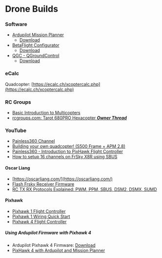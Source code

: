 # Drone Builds


### Software

- [Ardupilot Mission Planner](http://ardupilot.org/planner/)
  - [Download](http://firmware.ardupilot.org/Tools/MissionPlanner/)
- [BetaFlight Configurator](https://github.com/betaflight/betaflight-configurator)
  - [Download](https://github.com/betaflight/betaflight-configurator/releases)
- [QGC - QGroundControl](http://qgroundcontrol.com/)
  - [Download](https://docs.qgroundcontrol.com/en/getting_started/download_and_install.html)

### eCalc

Quadcopter: [https://ecalc.ch/xcoptercalc.php](https://ecalc.ch/xcoptercalc.php)

### RC Groups

- [Basic Introduction to Multicopters](https://www.rcgroups.com/forums/showthread.php?2429327-Basic-Introduction-to-Multicopters)
- [rcgroups.com: Tarot 680PRO Hexacopter *****Owner Thread*****](https://www.rcgroups.com/forums/showthread.php?2063435-Tarot-680PRO-Hexacopter-%2A%2A%2A%2A%2AOwner-Thread%2A%2A%2A%2A%2A/page364)

### YouTube

- [Painless360 Channel](https://www.youtube.com/user/Painless360)
- [Building your own quadcopter! (S500 Frame + APM 2.8)](https://www.youtube.com/watch?v=WWoDdBTV67Q)
- [Painless360 - Introduction to PixHawk Flight Controller](https://www.youtube.com/playlist?list=PLYsWjANuAm4r4idFZY24pP6s1K6ABMU0p)
- [How to setup 16 channels on FrSky X8R using SBUS](https://www.youtube.com/watch?v=jUkutJrzXFI)

#### Oscar Liang

- [https://oscarliang.com/](https://oscarliang.com/)
- [Flash Frsky Receiver Firmware](https://oscarliang.com/flash-frsky-rx-firmware/)
- [RC TX RX Protocols Explained: PWM, PPM, SBUS, DSM2, DSMX, SUMD](https://oscarliang.com/pwm-ppm-sbus-dsm2-dsmx-sumd-difference/)

#### Pixhawk

- [Pixhawk 1 Flight Controller](https://github.com/ArduPilot/ardupilot/tree/master/libraries/AP_HAL_ChibiOS/hwdef/Pixhawk1)
- [Pixhawk 1 Wiring Quick Start](http://ardupilot.org/copter/docs/common-pixhawk-wiring-and-quick-start.html)
- [Pixhawk 4 Flight Controller](https://github.com/ArduPilot/ardupilot/tree/master/libraries/AP_HAL_ChibiOS/hwdef/Pixhawk4)

##### Using Ardupilot Firmware with Pixhawk 4

- Ardupilot Pixhawk 4 Firmware: [Download](http://firmware.ardupilot.org/Copter/latest/Pixhawk4/)
- [PixHawk 4 with Ardupilot and Mission Planner](https://www.youtube.com/watch?v=mEECLCmXEXg&list=PLYsWjANuAm4r4idFZY24pP6s1K6ABMU0p)

